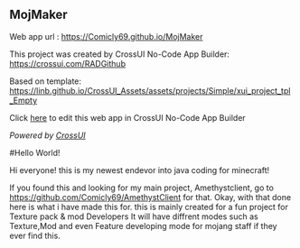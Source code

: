 ## MojMaker
Web app url : https://Comicly69.github.io/MojMaker

This project was created by CrossUI No-Code App Builder: https://crossui.com/RADGithub

Based on template: https://linb.github.io/CrossUI_Assets/assets/projects/Simple/xui_project_tpl_Empty

Click [here](https://crossui.com/RADGithub/#!from=github&owner=Comicly69&repo=MojMaker) to edit this web app in CrossUI No-Code App Builder

<i>Powered by [CrossUI](https://crossui.com)</i>

#Hello World!

Hi everyone! this is my newest endevor into java coding for minecraft!

If you found this and looking for my main project, Amethystclient, go to https://github.com/Comicly69/AmethystClient for that.
Okay, with that done here is what i have made this for. this is mainly created for a fun project for Texture pack & mod Developers
It will have diffrent modes such as Texture,Mod and even Feature developing mode for mojang staff if they ever find this. 